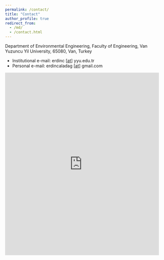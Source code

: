 ```yaml
---
permalink: /contact/
title: "Contact"
author_profile: true
redirect_from: 
  - /md/
  - /contact.html
---
```



Department of Environmental Engineering, Faculty of Engineering, Van Yuzuncu Yil University, 65080, Van, Turkey

* Institutional e-mail: erdinc [[at](erdinc@yyu.edu.tr)] yyu.edu.tr
* Personal e-mail: erdincaladag [[at](erdincaladag@gmail.com)] gmail.com

<div style="width: 100%"><iframe width="100%" height="600" frameborder="0" scrolling="no" marginheight="0" marginwidth="0" src="https://maps.google.com/maps?width=100%25&amp;height=600&amp;hl=en&amp;q=Environmental%20Engineering,%20Faculty%20of%20Engineering,%20Van%20Yuzuncu%20Yil%20University+(My%20Business%20Name)&amp;t=&amp;z=15&amp;ie=UTF8&amp;iwloc=B&amp;output=embed"><a href="https://www.maps.ie/distance-area-calculator.html">measure distance on map</a></iframe></div>


